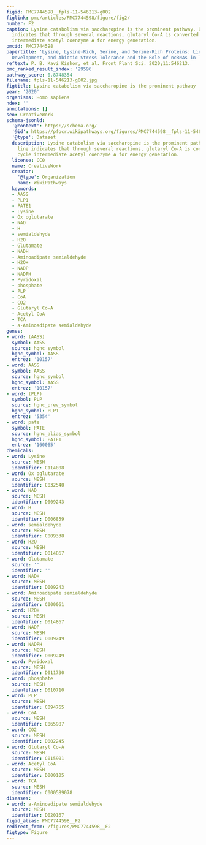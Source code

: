 ```yaml
---
figid: PMC7744598__fpls-11-546213-g002
figlink: pmc/articles/PMC7744598/figure/fig2/
number: F2
caption: Lysine catabolism via saccharopine is the prominent pathway. Broken line
  indicates that through several reactions, glutaryl Co-A is converted to TCA cycle
  intermediate acetyl coenzyme A for energy generation.
pmcid: PMC7744598
papertitle: 'Lysine, Lysine-Rich, Serine, and Serine-Rich Proteins: Link Between Metabolism,
  Development, and Abiotic Stress Tolerance and the Role of ncRNAs in Their Regulation.'
reftext: P. B. Kavi Kishor, et al. Front Plant Sci. 2020;11:546213.
pmc_ranked_result_index: '29596'
pathway_score: 0.8748354
filename: fpls-11-546213-g002.jpg
figtitle: Lysine catabolism via saccharopine is the prominent pathway
year: '2020'
organisms: Homo sapiens
ndex: ''
annotations: []
seo: CreativeWork
schema-jsonld:
  '@context': https://schema.org/
  '@id': https://pfocr.wikipathways.org/figures/PMC7744598__fpls-11-546213-g002.html
  '@type': Dataset
  description: Lysine catabolism via saccharopine is the prominent pathway. Broken
    line indicates that through several reactions, glutaryl Co-A is converted to TCA
    cycle intermediate acetyl coenzyme A for energy generation.
  license: CC0
  name: CreativeWork
  creator:
    '@type': Organization
    name: WikiPathways
  keywords:
  - AASS
  - PLP1
  - PATE1
  - Lysine
  - Ox oglutarate
  - NAD
  - H
  - semialdehyde
  - H2O
  - Glutamate
  - NADH
  - Aminoadipate semialdehyde
  - H2O+
  - NADP
  - NADPH
  - Pyridoxal
  - phosphate
  - PLP
  - CoA
  - CO2
  - Glutaryl Co-A
  - Acetyl CoA
  - TCA
  - a-Aminoadipate semialdehyde
genes:
- word: (AASS)
  symbol: AASS
  source: hgnc_symbol
  hgnc_symbol: AASS
  entrez: '10157'
- word: AASS
  symbol: AASS
  source: hgnc_symbol
  hgnc_symbol: AASS
  entrez: '10157'
- word: (PLP)
  symbol: PLP
  source: hgnc_prev_symbol
  hgnc_symbol: PLP1
  entrez: '5354'
- word: pate
  symbol: PATE
  source: hgnc_alias_symbol
  hgnc_symbol: PATE1
  entrez: '160065'
chemicals:
- word: Lysine
  source: MESH
  identifier: C114808
- word: Ox oglutarate
  source: MESH
  identifier: C032540
- word: NAD
  source: MESH
  identifier: D009243
- word: H
  source: MESH
  identifier: D006859
- word: semialdehyde
  source: MESH
  identifier: C009338
- word: H2O
  source: MESH
  identifier: D014867
- word: Glutamate
  source: ''
  identifier: ''
- word: NADH
  source: MESH
  identifier: D009243
- word: Aminoadipate semialdehyde
  source: MESH
  identifier: C000061
- word: H2O+
  source: MESH
  identifier: D014867
- word: NADP
  source: MESH
  identifier: D009249
- word: NADPH
  source: MESH
  identifier: D009249
- word: Pyridoxal
  source: MESH
  identifier: D011730
- word: phosphate
  source: MESH
  identifier: D010710
- word: PLP
  source: MESH
  identifier: C094765
- word: CoA
  source: MESH
  identifier: C065987
- word: CO2
  source: MESH
  identifier: D002245
- word: Glutaryl Co-A
  source: MESH
  identifier: C015901
- word: Acetyl CoA
  source: MESH
  identifier: D000105
- word: TCA
  source: MESH
  identifier: C000589078
diseases:
- word: a-Aminoadipate semialdehyde
  source: MESH
  identifier: D020167
figid_alias: PMC7744598__F2
redirect_from: /figures/PMC7744598__F2
figtype: Figure
---
```

